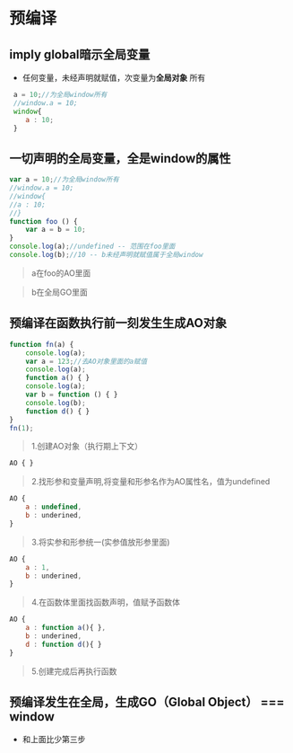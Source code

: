 # 预编译

## imply global暗示全局变量
+ 任何变量，未经声明就赋值，次变量为**全局对象** 所有
```javascript
 a = 10;//为全局window所有
 //window.a = 10;
 window{
    a : 10;
 }
```
## 一切声明的全局变量，全是window的属性
```javascript
var a = 10;//为全局window所有
//window.a = 10;
//window{
//a : 10;
//}
function foo () {
    var a = b = 10;
}
console.log(a);//undefined -- 范围在foo里面
console.log(b);//10 -- b未经声明就赋值属于全局window
```
> a在foo的AO里面

> b在全局GO里面
## 预编译在函数执行前一刻发生生成AO对象
```javascript
function fn(a) {
    console.log(a);
    var a = 123;//去AO对象里面的a赋值
    console.log(a);
    function a() { }
    console.log(a);
    var b = function () { }
    console.log(b);
    function d() { }
}
fn(1);
```
> 1.创建AO对象（执行期上下文）
```javascript
AO { }
```
> 2.找形参和变量声明,将变量和形参名作为AO属性名，值为undefined
```javascript
AO {
    a : undefined,
    b : underined,
}
```

> 3.将实参和形参统一(实参值放形参里面)
```javascript
AO {
    a : 1,
    b : underined,
}
```

> 4.在函数体里面找函数声明，值赋予函数体
```javascript
AO {
    a : function a(){ },
    b : underined,
    d : function d(){ }
}
```
> 5.创建完成后再执行函数
## 预编译发生在全局，生成GO（Global Object） === window
+ 和上面比少第三步



